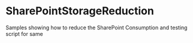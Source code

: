 # SharePointStorageReduction
Samples showing how to reduce the SharePoint Consumption and testing script for same
